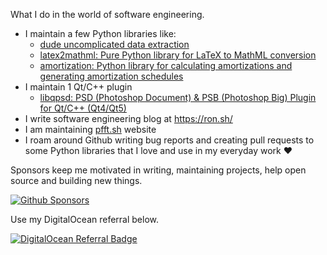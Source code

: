 What I do in the world of software engineering.

- I maintain a few Python libraries like:
  - [dude uncomplicated data extraction](https://github.com/roniemartinez/dude)
  - [latex2mathml: Pure Python library for LaTeX to MathML conversion](https://github.com/roniemartinez/latex2mathml)
  - [amortization: Python library for calculating amortizations and generating amortization schedules](https://github.com/roniemartinez/amortization)
- I maintain 1 Qt/C++ plugin
  - [libqpsd: PSD (Photoshop Document) & PSB (Photoshop Big) Plugin for Qt/C++ (Qt4/Qt5)](https://github.com/roniemartinez/libqpsd)
- I write software engineering blog at https://ron.sh/
- I am maintaining [pfft.sh](https://pfft.sh/) website
- I roam around Github writing bug reports and creating pull requests to some Python libraries that I love and use in my everyday work ❤️ 

Sponsors keep me motivated in writing, maintaining projects, help open source and building new things.

[![Github Sponsors](https://img.shields.io/github/sponsors/roniemartinez?label=github%20sponsors&logo=github%20sponsors&style=for-the-badge)](https://github.com/sponsors/roniemartinez)

Use my DigitalOcean referral below.

[![DigitalOcean Referral Badge](https://web-platforms.sfo2.cdn.digitaloceanspaces.com/WWW/Badge%201.svg)](https://www.digitalocean.com/?refcode=5b9c0bd05e4e&utm_campaign=Referral_Invite&utm_medium=Referral_Program&utm_source=badge)
